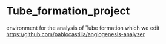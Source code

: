 # Tube_formation_project
environment for the analysis of Tube formation which we edit https://github.com/pablocastilla/angiogenesis-analyzer
